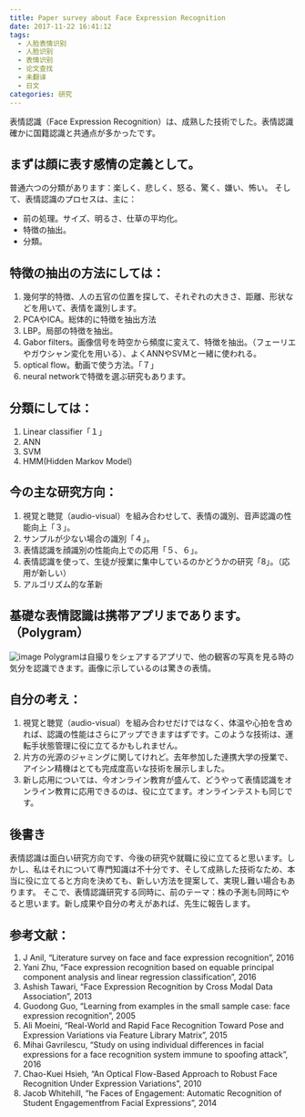 ```yaml
---
title: Paper survey about Face Expression Recognition
date: 2017-11-22 16:41:12
tags: 
  - 人脸表情识别
  - 人脸识别
  - 表情识别
  - 论文查找
  - 未翻译
  - 日文	
categories: 研究
---
```

表情認識（Face Expression Recognition）は、成熟した技術でした。表情認識確かに国籍認識と共通点が多かったです。
## まずは顔に表す感情の定義として。
普通六つの分類があります：楽しく、悲しく、怒る、驚く、嫌い、怖い。
	そして、表情認識のプロセスは、主に：
-	前の処理。サイズ、明るさ、仕草の平均化。
-	特徴の抽出。
-	分類。
<!-- more -->
## 特徴の抽出の方法にしては：
1.	幾何学的特徴、人の五官の位置を探して、それぞれの大きさ、距離、形状などを用いて、表情を識別します。
2.	PCAやICA。総体的に特徴を抽出方法
3.	LBP。局部の特徴を抽出。
4.	Gabor filters。画像信号を時空から頻度に変えて、特徴を抽出。（フェーリエやガウシャン変化を用いる）、よくANNやSVMと一緒に使われる。
5.	optical flow。動画で使う方法。「７」
6.	neural networkで特徴を選ぶ研究もあります。

## 分類にしては：
1.	Linear classifier「１」
2.	ANN
3.	SVM
4.	HMM(Hidden Markov Model)

## 今の主な研究方向：
1.	視覚と聴覚（audio-visual）を組み合わせして、表情の識別、音声認識の性能向上「３」。
2.	サンプルが少ない場合の識別「４」。
3.	表情認識を顔識別の性能向上での応用「５、６」。
4.	表情認識を使って、生徒が授業に集中しているのかどうかの研究「8」。（応用が新しい）
5.	アルゴリズム的な革新

## 基礎な表情認識は携帯アプリまであります。（Polygram）
 ![image](http://oonaavjvi.bkt.clouddn.com/%E5%9B%BE%E7%89%87%201.jpg)
Polygramは自撮りをシェアするアプリで、他の観客の写真を見る時の気分を認識できます。画像に示しているのは驚きの表情。

## 自分の考え：
1.	視覚と聴覚（audio-visual）を組み合わせだけではなく、体温や心拍を含めれば、認識の性能はさらにアップできますはずです。このような技術は、運転手状態管理に役に立てるかもしれません。
2.	片方の光源のジャミングに関してけれど。去年参加した連携大学の授業で、アイシン精機はとても完成度高いな技術を展示しました。
3.	新し応用については、今オンライン教育が盛んて、どうやって表情認識をオンライン教育に応用できるのは、役に立てます。オンラインテストも同じです。

## 後書き
表情認識は面白い研究方向です、今後の研究や就職に役に立てると思います。しかし、私はそれについて専門知識は不十分です、そして成熟した技術なため、本当に役に立てると方向を決めても、新しい方法を提案して、実現し難い場合もあります。
そこで、表情認識研究する同時に、前のテーマ：株の予測も同時にやると思います。新し成果や自分の考えがあれば、先生に報告します。

## 参考文献：
1.	J Anil, “Literature survey on face and face expression recognition”, 2016
2.	Yani Zhu, “Face expression recognition based on equable principal component analysis and linear regression classification”, 2016
3.	Ashish Tawari, “Face Expression Recognition by Cross Modal Data Association”, 2013
4.	Guodong Guo, “Learning from examples in the small sample case: face expression recognition”, 2005
5.	Ali Moeini, “Real-World and Rapid Face Recognition Toward Pose and Expression Variations via Feature Library Matrix”, 2015
6.	Mihai Gavrilescu, “Study on using individual differences in facial expressions for a face recognition system immune to spoofing attack”, 2016
7.	Chao-Kuei Hsieh, “An Optical Flow-Based Approach to Robust Face Recognition Under Expression Variations”, 2010
8.	Jacob Whitehill, “he Faces of Engagement: Automatic Recognition of Student Engagementfrom Facial Expressions”, 2014



